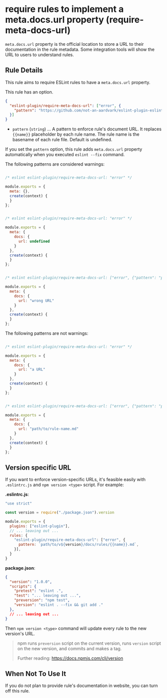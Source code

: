 # require rules to implement a meta.docs.url property (require-meta-docs-url)

`meta.docs.url` property is the official location to store a URL to their documentation in the rule metadata.
Some integration tools will show the URL to users to understand rules.

## Rule Details

This rule aims to require ESLint rules to have a `meta.docs.url` property.

This rule has an option.

```json
{
  "eslint-plugin/require-meta-docs-url": ["error", {
    "pattern": "https://github.com/not-an-aardvark/eslint-plugin-eslint-plugin/blob/master/docs/rules/{{name}}.md"
  }]
}
```

- `pattern` (`string`) ... A pattern to enforce rule's document URL. It replaces `{{name}}` placeholder by each rule name. The rule name is the basename of each rule file. Default is undefined.

If you set the `pattern` option, this rule adds `meta.docs.url` property automatically when you executed `eslint --fix` command.

The following patterns are considered warnings:

```js

/* eslint eslint-plugin/require-meta-docs-url: "error" */

module.exports = {
  meta: {},
  create(context) {
  }
};

```

```js

/* eslint eslint-plugin/require-meta-docs-url: "error" */

module.exports = {
  meta: {
    docs: {
      url: undefined
    }
  },
  create(context) {
  }
};

```

```js

/* eslint eslint-plugin/require-meta-docs-url: ["error", {"pattern": "path/to/{{name}}.md"}] */

module.exports = {
  meta: {
    docs: {
      url: "wrong URL"
    }
  },
  create(context) {
  }
};

```

The following patterns are not warnings:

```js

/* eslint eslint-plugin/require-meta-docs-url: "error" */

module.exports = {
  meta: {
    docs: {
      url: "a URL"
    }
  },
  create(context) {
  }
};

```

```js

/* eslint eslint-plugin/require-meta-docs-url: ["error", {"pattern": "path/to/{{name}}.md"}] */

module.exports = {
  meta: {
    docs: {
      url: "path/to/rule-name.md"
    }
  },
  create(context) {
  }
};

```

## Version specific URL

If you want to enforce version-specific URLs, it's feasible easily with `.eslintrc.js` and `npm version <type>` script.
For example:

**.eslintrc.js**:

```js
"use strict"

const version = require("./package.json").version

module.exports = {
  plugins: ["eslint-plugin"],
  // ... leaving out ...
  rules: {
    "eslint-plugin/require-meta-docs-url": ["error", {
      pattern: `path/to/v${version}/docs/rules/{{name}}.md`,
    }],
  }
}
```

**package.json**:

```json
{
  "version": "1.0.0",
  "scripts": {
    "pretest": "eslint .",
    "test": "... leaving out ...",
    "preversion": "npm test",
    "version": "eslint . --fix && git add ."
  },
  // ... leaving out ...
}
```

Then `npm version <type>` command will update every rule to the new version's URL.

> npm runs `preversion` script on the current version, runs `version` script on the new version, and commits and makes a tag.
>
> Further reading: https://docs.npmjs.com/cli/version

## When Not To Use It

If you do not plan to provide rule's documentation in website, you can turn off this rule.
